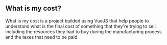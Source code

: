 ## What is my cost?

What is my cost is a project builded using VueJS that help people to understand
what is the final cost of something that they're trying to sell, including the
resources they had to buy during the manufacturing process and the taxes that need
to be paid.
